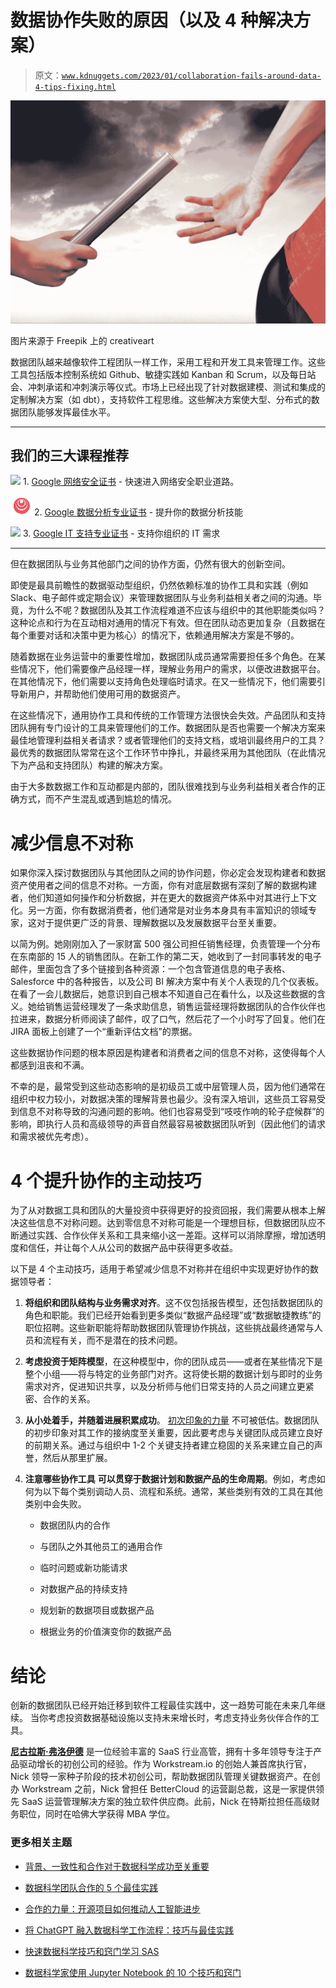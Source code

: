 # 数据协作失败的原因（以及 4 种解决方案）

> 原文：[`www.kdnuggets.com/2023/01/collaboration-fails-around-data-4-tips-fixing.html`](https://www.kdnuggets.com/2023/01/collaboration-fails-around-data-4-tips-fixing.html)

![数据协作失败的原因（以及 4 种解决方案）](img/8fbd8a16e2ed2e3b83a73e02a2f0188d.png)

图片来源于 Freepik 上的 creativeart

数据团队越来越像软件工程团队一样工作，采用工程和开发工具来管理工作。这些工具包括版本控制系统如 Github、敏捷实践如 Kanban 和 Scrum，以及每日站会、冲刺承诺和冲刺演示等仪式。市场上已经出现了针对数据建模、测试和集成的定制解决方案（如 dbt），支持软件工程思维。这些解决方案使大型、分布式的数据团队能够发挥最佳水平。

* * *

## 我们的三大课程推荐

![](img/0244c01ba9267c002ef39d4907e0b8fb.png) 1\. [Google 网络安全证书](https://www.kdnuggets.com/google-cybersecurity) - 快速进入网络安全职业道路。

![](img/e225c49c3c91745821c8c0368bf04711.png) 2\. [Google 数据分析专业证书](https://www.kdnuggets.com/google-data-analytics) - 提升你的数据分析技能

![](img/0244c01ba9267c002ef39d4907e0b8fb.png) 3\. [Google IT 支持专业证书](https://www.kdnuggets.com/google-itsupport) - 支持你组织的 IT 需求

* * *

但在数据团队与业务其他部门之间的协作方面，仍然有很大的创新空间。

即使是最具前瞻性的数据驱动型组织，仍然依赖标准的协作工具和实践（例如 Slack、电子邮件或定期会议）来管理数据团队与业务利益相关者之间的沟通。毕竟，为什么不呢？数据团队及其工作流程难道不应该与组织中的其他职能类似吗？这种论点和行为在互动相对通用的情况下有效。但在团队动态更加复杂（且数据在每个重要对话和决策中更为核心）的情况下，依赖通用解决方案是不够的。

随着数据在业务运营中的重要性增加，数据团队成员通常需要担任多个角色。在某些情况下，他们需要像产品经理一样，理解业务用户的需求，以便改进数据平台。在其他情况下，他们需要以支持角色处理临时请求。在又一些情况下，他们需要引导新用户，并帮助他们使用可用的数据资产。

在这些情况下，通用协作工具和传统的工作管理方法很快会失效。产品团队和支持团队拥有专门设计的工具来管理他们的工作。数据团队是否也需要一个解决方案来最佳地管理利益相关者请求？或者管理他们的支持文档，或培训最终用户的工具？最优秀的数据团队常常在这个工作环节中挣扎，并最终采用为其他团队（在此情况下为产品和支持团队）构建的解决方案。

由于大多数数据工作和互动都是内部的，团队很难找到与业务利益相关者合作的正确方式，而不产生混乱或遇到尴尬的情况。

# 减少信息不对称

如果你深入探讨数据团队与其他团队之间的协作问题，你必定会发现构建者和数据资产使用者之间的信息不对称。一方面，你有对底层数据有深刻了解的数据构建者，他们知道如何操作和分析数据，并在更大的数据资产体系中对其进行上下文化。另一方面，你有数据消费者，他们通常是对业务本身具有丰富知识的领域专家，这对于提供更广泛的背景、理解数据以及发展数据平台至关重要。

以简为例。她刚刚加入了一家财富 500 强公司担任销售经理，负责管理一个分布在东南部的 15 人的销售团队。在新工作的第二天，她收到了一封同事转发的电子邮件，里面包含了多个链接到各种资源：一个包含管道信息的电子表格、Salesforce 中的各种报告，以及公司 BI 解决方案中有关个人表现的几个仪表板。在看了一会儿数据后，她意识到自己根本不知道自己在看什么，以及这些数据的含义。她给销售运营经理发了一条求助信息，销售运营经理将数据团队的合作伙伴也拉进来，数据分析师阅读了邮件，叹了口气，然后花了一个小时写了回复。他们在 JIRA 面板上创建了一个“重新评估文档”的票据。

这些数据协作问题的根本原因是构建者和消费者之间的信息不对称，这使得每个人都感到沮丧和不满。

不幸的是，最常受到这些动态影响的是初级员工或中层管理人员，因为他们通常在组织中权力较小，对数据决策的理解背景也最少。没有深入培训，这些员工容易受到信息不对称导致的沟通问题的影响。他们也容易受到“吱吱作响的轮子症候群”的影响，即执行人员和高级领导的声音自然最容易被数据团队听到（因此他们的请求和需求被优先考虑）。

# 4 个提升协作的主动技巧

为了从对数据工具和团队的大量投资中获得更好的投资回报，我们需要从根本上解决这些信息不对称问题。达到零信息不对称可能是一个理想目标，但数据团队应不断通过实践、合作伙伴关系和工具来缩小这一差距。这样可以消除摩擦，增加透明度和信任，并让每个人从公司的数据产品中获得更多收益。

以下是 4 个主动技巧，适用于希望减少信息不对称并在组织中实现更好协作的数据领导者：

1.  **将组织和团队结构与业务需求对齐**。这不仅包括报告模型，还包括数据团队的角色和职能。我们已经开始看到更多类似“数据产品经理”或“数据敏捷教练”的职位招聘。这些新职能将帮助数据团队管理协作挑战，这些挑战最终通常与人员和流程有关，而不是潜在的技术问题。

1.  **考虑投资于矩阵模型**，在这种模型中，你的团队成员——或者在某些情况下是整个小组——将与特定的业务部门对齐。这将使长期的数据计划与即时的业务需求对齐，促进知识共享，以及分析师与他们日常支持的人员之间建立更紧密、合作的关系。

1.  **从小处着手，并随着进展积累成功**。 [初次印象的力量](https://blogs.unimelb.edu.au/sciencecommunication/2020/08/29/the-science-and-power-of-first-impressions/) 不可被低估。数据团队的初步印象对其工作的接纳度至关重要，因此要考虑与关键团队成员建立良好的前期关系。通过与组织中 1-2 个关键支持者建立稳固的关系来建立自己的声誉，然后从那里扩展。

1.  **注意哪些协作工具** **可以贯穿于数据计划和数据产品的生命周期**。例如，考虑如何为以下每个类别调动人员、流程和系统。通常，某些类别有效的工具在其他类别中会失败。

    +   数据团队内的合作

    +   与团队之外其他员工的通用合作

    +   临时问题或新功能请求

    +   对数据产品的持续支持

    +   规划新的数据项目或数据产品

    +   根据业务的价值演变你的数据产品

# 结论

创新的数据团队已经开始迁移到软件工程最佳实践中，这一趋势可能在未来几年继续。 当你考虑投资数据基础设施以支持未来增长时，考虑支持业务伙伴合作的工具。

**[尼古拉斯·弗洛伊德](https://www.linkedin.com/in/nick-from-workstream/)** 是一位经验丰富的 SaaS 行业高管，拥有十多年领导专注于产品驱动增长的初创公司的经验。作为 Workstream.io 的创始人兼首席执行官，Nick 领导一家种子阶段的技术初创公司，帮助数据团队管理关键数据资产。在创办 Workstream 之前，Nick 曾担任 BetterCloud 的运营副总裁，这是一家提供领先 SaaS 运营管理解决方案的独立软件供应商。此前，Nick 在特斯拉担任高级财务职位，同时在哈佛大学获得 MBA 学位。

### 更多相关主题

+   [背景、一致性和合作对于数据科学成功至关重要](https://www.kdnuggets.com/2022/01/context-consistency-collaboration-essential-data-science-success.html)

+   [数据科学团队合作的 5 个最佳实践](https://www.kdnuggets.com/2023/06/5-best-practices-data-science-team-collaboration.html)

+   [合作的力量：开源项目如何推动人工智能进步](https://www.kdnuggets.com/2023/08/power-collaboration-opensource-projects-advancing-ai.html)

+   [将 ChatGPT 融入数据科学工作流程：技巧与最佳实践](https://www.kdnuggets.com/2023/05/integrating-chatgpt-data-science-workflows-tips-best-practices.html)

+   [快速数据科学技巧和窍门学习 SAS](https://www.kdnuggets.com/2022/05/sas-quick-data-science-tips-tricks-learn.html)

+   [数据科学家使用 Jupyter Notebook 的 10 个技巧和窍门](https://www.kdnuggets.com/2023/06/10-jupyter-notebook-tips-tricks-data-scientists.html)
